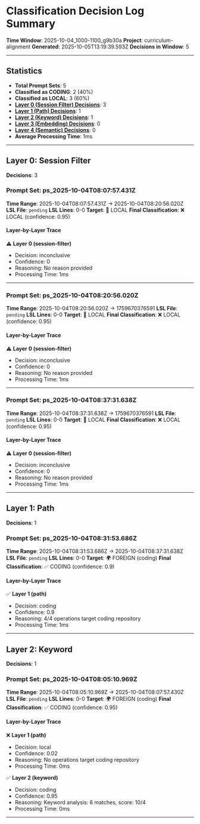 # Classification Decision Log Summary

**Time Window**: 2025-10-04_1000-1100_g9b30a
**Project**: curriculum-alignment
**Generated**: 2025-10-05T13:19:39.593Z
**Decisions in Window**: 5

---

## Statistics

- **Total Prompt Sets**: 5
- **Classified as CODING**: 2 (40%)
- **Classified as LOCAL**: 3 (60%)
- **[Layer 0 (Session Filter) Decisions](#layer-0-session-filter)**: 3
- **[Layer 1 (Path) Decisions](#layer-1-path)**: 1
- **[Layer 2 (Keyword) Decisions](#layer-2-keyword)**: 1
- **[Layer 3 (Embedding) Decisions](#layer-3-embedding)**: 0
- **[Layer 4 (Semantic) Decisions](#layer-4-semantic)**: 0
- **Average Processing Time**: 1ms

---

## Layer 0: Session Filter

**Decisions**: 3

### Prompt Set: ps_2025-10-04T08:07:57.431Z

**Time Range**: 2025-10-04T08:07:57.431Z → 2025-10-04T08:20:56.020Z
**LSL File**: `pending`
**LSL Lines**: 0-0
**Target**: 📍 LOCAL
**Final Classification**: ❌ LOCAL (confidence: 0.95)

#### Layer-by-Layer Trace

⚠️ **Layer 0 (session-filter)**
- Decision: inconclusive
- Confidence: 0
- Reasoning: No reason provided
- Processing Time: 1ms

---

### Prompt Set: ps_2025-10-04T08:20:56.020Z

**Time Range**: 2025-10-04T08:20:56.020Z → 1759670376591
**LSL File**: `pending`
**LSL Lines**: 0-0
**Target**: 📍 LOCAL
**Final Classification**: ❌ LOCAL (confidence: 0.95)

#### Layer-by-Layer Trace

⚠️ **Layer 0 (session-filter)**
- Decision: inconclusive
- Confidence: 0
- Reasoning: No reason provided
- Processing Time: 1ms

---

### Prompt Set: ps_2025-10-04T08:37:31.638Z

**Time Range**: 2025-10-04T08:37:31.638Z → 1759670376591
**LSL File**: `pending`
**LSL Lines**: 0-0
**Target**: 📍 LOCAL
**Final Classification**: ❌ LOCAL (confidence: 0.95)

#### Layer-by-Layer Trace

⚠️ **Layer 0 (session-filter)**
- Decision: inconclusive
- Confidence: 0
- Reasoning: No reason provided
- Processing Time: 1ms

---

## Layer 1: Path

**Decisions**: 1

### Prompt Set: ps_2025-10-04T08:31:53.686Z

**Time Range**: 2025-10-04T08:31:53.686Z → 2025-10-04T08:37:31.638Z
**LSL File**: `pending`
**LSL Lines**: 0-0
**Target**: 🌍 FOREIGN (coding)
**Final Classification**: ✅ CODING (confidence: 0.9)

#### Layer-by-Layer Trace

✅ **Layer 1 (path)**
- Decision: coding
- Confidence: 0.9
- Reasoning: 4/4 operations target coding repository
- Processing Time: 1ms

---

## Layer 2: Keyword

**Decisions**: 1

### Prompt Set: ps_2025-10-04T08:05:10.969Z

**Time Range**: 2025-10-04T08:05:10.969Z → 2025-10-04T08:07:57.430Z
**LSL File**: `pending`
**LSL Lines**: 0-0
**Target**: 🌍 FOREIGN (coding)
**Final Classification**: ✅ CODING (confidence: 0.95)

#### Layer-by-Layer Trace

❌ **Layer 1 (path)**
- Decision: local
- Confidence: 0.02
- Reasoning: No operations target coding repository
- Processing Time: 0ms

✅ **Layer 2 (keyword)**
- Decision: coding
- Confidence: 0.95
- Reasoning: Keyword analysis: 6 matches, score: 10/4
- Processing Time: 0ms

---


